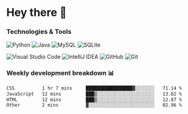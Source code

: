 # Hey there 👋

### Technologies & Tools

![Python](https://img.shields.io/badge/python-3670A0?style=for-the-badge&logo=python&logoColor=ffdd54)
![Java](https://img.shields.io/badge/java-%23ED8B00.svg?style=for-the-badge&logo=openjdk&logoColor=white)
![MySQL](https://img.shields.io/badge/mysql-4479A1.svg?style=for-the-badge&logo=mysql&logoColor=white)
![SQLite](https://img.shields.io/badge/sqlite-%2307405e.svg?style=for-the-badge&logo=sqlite&logoColor=white)

![Visual Studio Code](https://img.shields.io/badge/Visual%20Studio%20Code-0078d7.svg?style=for-the-badge&logo=visual-studio-code&logoColor=white)
![IntelliJ IDEA](https://img.shields.io/badge/IntelliJIDEA-000000.svg?style=for-the-badge&logo=intellij-idea&logoColor=white)
![GitHub](https://img.shields.io/badge/github-%23121011.svg?style=for-the-badge&logo=github&logoColor=white)
![Git](https://img.shields.io/badge/git-%23F05033.svg?style=for-the-badge&logo=git&logoColor=white)

### Weekly development breakdown 📊
<!--START_SECTION:waka-->

```txt
CSS          1 hr 7 mins     █████████████████▓░░░░░░░   71.14 %
JavaScript   12 mins         ███▒░░░░░░░░░░░░░░░░░░░░░   13.02 %
HTML         12 mins         ███▒░░░░░░░░░░░░░░░░░░░░░   12.87 %
Other        2 mins          ▓░░░░░░░░░░░░░░░░░░░░░░░░   02.96 %
```

<!--END_SECTION:waka-->
